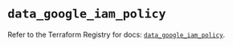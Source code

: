 # `data_google_iam_policy`

Refer to the Terraform Registry for docs: [`data_google_iam_policy`](https://registry.terraform.io/providers/hashicorp/google/5.13.0/docs/data-sources/iam_policy).
